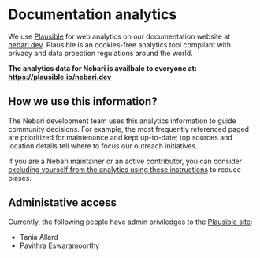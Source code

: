 # Documentation analytics

We use [Plausible](https://plausible.io/) for web analytics on our documentation website at [nebari.dev](http://nebari.dev/). Plausible is an cookies-free analytics tool compliant with privacy and data proection regulations around the world.

**The analytics data for Nebari is availbale to everyone at: https://plausible.io/nebari.dev**

## How we use this information?

The Nebari development team uses this analytics information to guide community decisions. For example, the most frequently referenced paged are prioritized for maintenance and kept up-to-date; top sources and location details tell where to focus our outreach initiatives.

If you are a Nebari maintainer or an active contributor, you can consider [excluding yourself from the analytics using these instructions](https://plausible.io/docs/excluding) to reduce biases.

## Administative access

Currently, the following people have admin priviledges to the [Plausible site](https://plausible.io/nebari.dev):

* Tania Allard
* Pavithra Eswaramoorthy
